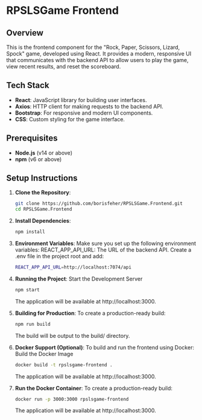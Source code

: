 # RPSLSGame Frontend

## Overview
This is the frontend component for the "Rock, Paper, Scissors, Lizard, Spock" game, developed using React. It provides a modern, responsive UI that communicates with the backend API to allow users to play the game, view recent results, and reset the scoreboard.

## Tech Stack
- **React**: JavaScript library for building user interfaces.
- **Axios**: HTTP client for making requests to the backend API.
- **Bootstrap**: For responsive and modern UI components.
- **CSS**: Custom styling for the game interface.

## Prerequisites
- **Node.js** (v14 or above)
- **npm** (v6 or above)

## Setup Instructions

1. **Clone the Repository**:
    ```bash
    git clone https://github.com/borisfeher/RPSLSGame.Frontend.git
    cd RPSLSGame.Frontend
    ```

2. **Install Dependencies**:
    ```bash
    npm install
    ```

3. **Environment Variables**:
    Make sure you set up the following environment variables:
       REACT_APP_API_URL: The URL of the backend API.
    Create a .env file in the project root and add:
    ```bash
    REACT_APP_API_URL=http://localhost:7074/api
    ```

4. **Running the Project**:
    Start the Development Server
    ```bash
    npm start
    ```
    The application will be available at http://localhost:3000.

5. **Building for Production**:
    To create a production-ready build:
    ```bash
    npm run build
    ```
    The build will be output to the build/ directory.

6. **Docker Support (Optional)**:
    To build and run the frontend using Docker:
    Build the Docker Image
    ```bash
    docker build -t rpslsgame-frontend .
    ```
    The application will be available at http://localhost:3000.

7. **Run the Docker Container**:
    To create a production-ready build:
    ```bash
    docker run -p 3000:3000 rpslsgame-frontend
    ```
    The application will be available at http://localhost:3000.